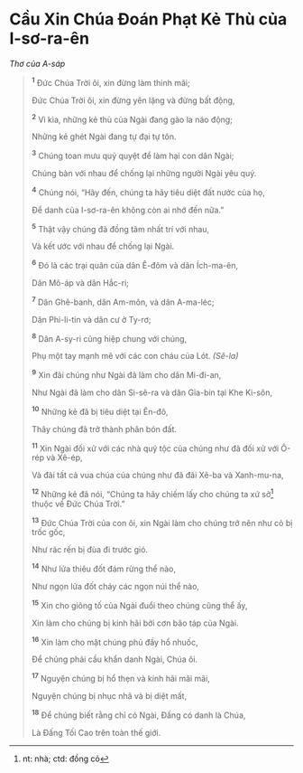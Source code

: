 # Cầu Xin Chúa Ðoán Phạt Kẻ Thù của I-sơ-ra-ên

_Thơ của A-sáp_

> <sup><b>1</b></sup> Ðức Chúa Trời ôi, xin đừng làm thinh mãi;
>
> Ðức Chúa Trời ôi, xin đừng yên lặng và đừng bất động,
>
> <sup><b>2</b></sup> Vì kìa, những kẻ thù của Ngài đang gào la náo động;
>
> Những kẻ ghét Ngài đang tự đại tự tôn.
>
> <sup><b>3</b></sup> Chúng toan mưu quỷ quyệt để làm hại con dân Ngài;
>
> Chúng bàn với nhau để chống lại những người Ngài yêu quý.
>
> <sup><b>4</b></sup> Chúng nói, “Hãy đến, chúng ta hãy tiêu diệt đất nước của họ,
>
> Ðể danh của I-sơ-ra-ên không còn ai nhớ đến nữa.”
>
> <sup><b>5</b></sup> Thật vậy chúng đã đồng tâm nhất trí với nhau,
>
> Và kết ước với nhau để chống lại Ngài.
>
> <sup><b>6</b></sup> Ðó là các trại quân của dân Ê-đôm và dân Ích-ma-ên,
>
> Dân Mô-áp và dân Hắc-ri;
>
> <sup><b>7</b></sup> Dân Ghê-banh, dân Am-môn, và dân A-ma-léc;
>
> Dân Phi-li-tin và dân cư ở Ty-rơ;
>
> <sup><b>8</b></sup> Dân A-sy-ri cũng hiệp chung với chúng,
>
> Phụ một tay mạnh mẽ với các con cháu của Lót. _(Sê-la)_
>
> <sup><b>9</b></sup> Xin đãi chúng như Ngài đã làm cho dân Mi-đi-an,
>
> Như Ngài đã làm cho dân Si-sê-ra và dân Gia-bin tại Khe Ki-sôn,
>
> <sup><b>10</b></sup> Những kẻ đã bị tiêu diệt tại Ên-đô,
>
> Thây chúng đã trở thành phân bón đất.
>
> <sup><b>11</b></sup> Xin Ngài đối xử với các nhà quý tộc của chúng như đã đối xử với Ô-rép và Xê-ép,
>
> Và đãi tất cả vua chúa của chúng như đã đãi Xê-ba và Xanh-mu-na,
>
> <sup><b>12</b></sup> Những kẻ đã nói, “Chúng ta hãy chiếm lấy cho chúng ta xứ sở[^1-56a0dade-ccf1-470e-b1f2-a972b62be8fa] thuộc về Ðức Chúa Trời.”
>
> <sup><b>13</b></sup> Ðức Chúa Trời của con ôi, xin Ngài làm cho chúng trở nên như cỏ bị trốc gốc,
>
> Như rác rến bị đùa đi trước gió.
>
> <sup><b>14</b></sup> Như lửa thiêu đốt đám rừng thể nào,
>
> Như ngọn lửa đốt cháy các ngọn núi thể nào,
>
> <sup><b>15</b></sup> Xin cho giông tố của Ngài đuổi theo chúng cũng thể ấy,
>
> Xin làm cho chúng bị kinh hãi bởi cơn bão táp của Ngài.
>
> <sup><b>16</b></sup> Xin làm cho mặt chúng phủ đầy hổ nhuốc,
>
> Ðể chúng phải cầu khẩn danh Ngài, Chúa ôi.
>
> <sup><b>17</b></sup> Nguyện chúng bị hổ thẹn và kinh hãi mãi mãi,
>
> Nguyện chúng bị nhục nhã và bị diệt mất,
>
> <sup><b>18</b></sup> Ðể chúng biết rằng chỉ có Ngài, Ðấng có danh là Chúa,
>
> Là Ðấng Tối Cao trên toàn thế giới.

[^1-56a0dade-ccf1-470e-b1f2-a972b62be8fa]: nt: nhà; ctd: đồng cỏ
